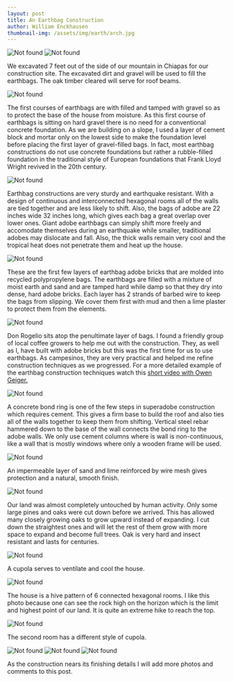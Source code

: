 ```yaml
---
layout: post
title: An Earthbag Construction
author: William Enckhausen
thumbnail-img: /assets/img/earth/arch.jpg
---
```

<img src="{{ 'assets/img/earth/arch.jpg' | relative_url }}" alt="Not found" />

<img src="{{ 'assets/img/earth/plan.jpg' | relative_url }}" alt="Not found" />

We excavated 7 feet out of the side of our mountain in Chiapas for our construction site. The excavated dirt and gravel will be used to fill the earthbags.  The oak timber cleared will serve for roof beams.

<img src="{{ 'assets/img/earth/base.jpg' | relative_url }}" alt="Not found" />

The first courses of earthbags are with filled and tamped with gravel so as to protect the base of the house from moisture.  As this first course of earthbags is sitting on hard gravel there is no need for a conventional concrete foundation.  As we are building on a slope, I  used a layer of cement block and mortar only on the lowest side to make the foundation level before placing the first layer of gravel-filled bags.  In fact, most earthbag constructions do not use concrete foundations but rather a rubble-filled foundation in the traditional style of European foundations that Frank Lloyd Wright revived in the 20th century.

<img src="{{ 'assets/img/earth/2rooms.jpg' | relative_url }}" alt="Not found" />

Earthbag constructions are very sturdy and earthquake resistant.  With a design of continuous and interconnected hexagonal rooms all of the walls are tied together and are less likely to shift.  Also, the bags of adobe are 22 inches wide 32 inches long, which gives each bag a great overlap over lower ones.  Giant adobe earthbags can simply shift more freely and accomodate themselves during an earthquake while smaller, traditional adobes may dislocate and fall.  Also, the thick walls remain very cool and the tropical heat does not penetrate them and heat up the house.  

<img src="{{ 'assets/img/earth/plaster.jpg' | relative_url }}" alt="Not found" />

These are  the first few layers of earthbag adobe bricks that are molded into recycled polypropylene bags. The earthbags are filled with a mixture of moist earth and sand and are tamped hard while damp so that they dry into dense, hard adobe bricks. Each layer has 2 strands of barbed wire to keep the bags from slipping.  We cover them first with mud and then a lime plaster to protect them from the elements.

<img src="{{ 'assets/img/earth/rogelio.jpg' | relative_url }}" alt="Not found" />

Don Rogelio sits atop the penultimate layer of bags. I found a friendly group of local coffee growers to help me out with the construction.   They, as well as I, have built with adobe bricks but this was the first time for us to use earthbags.  As campesinos, they are very practical and helped me refine construction techniques as we progressed.  For a more detailed example of the earthbag construction techniques watch this [short video with Owen Geiger.](http://www.earthbagstructures.com/basics/stepbystep.htm)

<img src="{{ 'assets/img/earth/bond.jpg' | relative_url }}" alt="Not found" />

A concrete bond ring is one of the few steps in superadobe construction which requires cement. This gives a firm base to build the roof and also ties all of the walls together to keep them from shifting. Vertical steel rebar hammered down to the base of the wall connects the bond ring to the adobe walls.  We only use cement columns where is wall is non-continuous, like a wall that is mostly windows where only a wooden frame will be used.  

<img src="{{ 'assets/img/earth/plaster2.jpg' | relative_url }}" alt="Not found" />

An impermeable layer of sand and lime reinforced by wire mesh gives protection and a natural, smooth finish.


<img src="{{ 'assets/img/earth/sunrise.jpg' | relative_url }}" alt="Not found" />

Our land was almost completely untouched by human activity. Only some large pines and oaks were cut down before we arrived. This has allowed many closely growing oaks to grow upward instead of expanding. I cut down the straightest ones and will let the rest of them grow with more space to expand and become full trees. Oak is very hard and insect resistant and lasts for centuries.

<img src="{{ 'assets/img/earth/cupola.jpg' | relative_url }}" alt="Not found" />

A cupola serves to ventilate and cool the house.

<img src="{{ 'assets/img/casa.jpg' | relative_url }}" alt="Not found" />

The house is a hive pattern of 6 connected hexagonal rooms. I like this photo because one can see the rock high on the horizon which is the limit and highest point of our land. It is quite an extreme hike to reach the top. 

<img src="{{ 'assets/img/earth/cupola2.jpg' | relative_url }}" alt="Not found" />




The second room has a different style of cupola.

<img src="{{ 'assets/img/earth/cupola3.jpg' | relative_url }}" alt="Not found" />

<img src="{{ 'assets/img/earth/cupola4.jpg' | relative_url }}" alt="Not found" />

<img src="{{ 'assets/img/earth/cupola5.jpg' | relative_url }}" alt="Not found" />

As the construction nears its finishing details I will add more photos and comments to this post.

 



